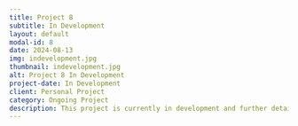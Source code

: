 ```yaml
---
title: Project 8
subtitle: In Development
layout: default
modal-id: 8
date: 2024-08-13
img: indevelopment.jpg
thumbnail: indevelopment.jpg
alt: Project 8 In Development
project-date: In Development
client: Personal Project
category: Ongoing Project
description: This project is currently in development and further details will follow. Stay tuned for updates!
---
```

